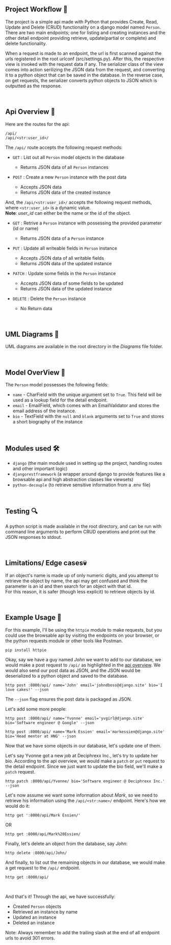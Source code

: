 ## Project Workflow 🔬

The project is a simple api made with Python that provides Create, Read, Update and Delete (CRUD) 
functionality on a django model named `Person`. There are two main endpoints; one for listing and 
creating instances and the other detail endpoint providing retrieve, update(partial or complete) 
and delete functionality.

When a request is made to an endpoint, the url is first scanned against the urls registered in the root urlconf 
(src/settings.py). After this, the respective view is invoked with the request data if any. The serializer class 
of the view comes into action serilizing the JSON data from the request, and converting it to a python object 
that can be saved in the database. In the reverse case, on get requests, the serializer converts python objects 
to JSON which is outputted as the response.

<br>

## Api Overview 🔬

Here are the routes for the api:
```
/api/
/api/<str:user_id>/
```

The `/api/` route accepts the following request methods:

- `GET` : List out all `Person` model objects in the database
	- Returns JSON data of all `Person` instances

- `POST` : Create a new `Person` instance with the post data
	- Accepts JSON data
	- Returns JSON data of the created instance


And, the `/api/<str:user_id>/` accepts the following request methods, 
where `<str:user_id>` is a dynamic value.  
**Note**: _user\_id_ can either be the name or the id of the object.

- `GET` : Retrive a `Person` instance with possessing the provided parameter (id or name)
	- Returns JSON data of a `Person` instance

- `PUT` : Update all writeable fields in `Person` instance 
	- Accepts JSON data of all writable fields
	- Returns JSON data of the updated instance

- `PATCH` : Update some fields in the `Person` instance
	- Accepts JSON data of some fields to be updated
	- Returns JSON data of the updated instance

- `DELETE` : Delete the `Person` instance
	- No Return data

<br>

## UML Diagrams 📄

UML diagrams are available in the root directory in the _Diagrams_ file folder.

<br>

## Model OverView 🔬

The `Person` model possesses the following fields:

- `name` - CharField with the unique argument set to `True`. This field will be used as a lookup field for the detail 
endpoint.  
- `email` - EmailField, which comes with an EmailValidator and stores the email address of the instance.  
- `bio` - TextField with the `null` and `blank` arguments set to `True` and stores a short biography of the instance

<br>

## Modules used 🛠 
- `django` (the main module used in setting up the project, handling routes and other important logic)
- `djangorestframework` (a wrapper around django to provide features like a browsable api and high abstraction classes like viewsets)
- `python-decouple` (to retrieve sensitive information from a .env file)

<br>

## Testing 🔍

A python script is made available in the root directory, and can be run with command line arguments to 
perform CRUD operations and print out the JSON responses to stdout.

<br>

## Limitations/ Edge cases💀
If an object's name is made up of only numeric digits, and you attempt to retrieve the object by name, 
the api may get confused and think the parameter is an id and then search for an object with that id.  
For this reason, it is safer (though less explicit) to retrieve objects by id.

<br>

## Example Usage 🚀

For this example, I'll be using the `httpie` module to make requests, but you could 
use the browsable api by visiting the endpoints on your browser, or the python requests module
or other tools like Postman.
```
pip install httpie
```

Okay, say we have a guy named _John_ we want to add to our database, we would make a post request
to `/api/` as highlighted in the [api overview](#api-overview-). We would also send our post data as JSON, 
and the JSON would be deserialized to a python object and saved to the database.
```
http post :8000/api/ name='John' email='johndboss@django.site' bio='I love cakes!' --json 
```
The `--json` flag ensures the post data is packaged as JSON.
  
Let's add some more people:
```
http post :8000/api/ name='Yvonne' email='yvgirl@django.site' bio='Software engineer @ Google' --json 
```
```
http post :8000/api/ name='Mark Essien' email='markessien@django.site' bio='Head mentor at HNG' --json 
```

Now that we have some objects in our database, let's update one of them.  
  
Let's say Yvonne got a new job at Deciphrexx Inc., let's try to update her bio. According to the api overview, 
we would make a `patch` or `put` request to the detail endpoint. Since we just want to update the bio field, 
we'll make a `patch` request.
```
http patch :8000/api/Yvonne/ bio='Software engineer @ Deciphrexx Inc.' --json
```
  
Let's now assume we want some information about _Mark_, so we need to retrieve his information 
using the `/api/<str:name>/` endpoint. Here's how we would do it: 
```
http get ':8000/api/Mark Essien/'
```
OR
```
http get :8000/api/Mark%20Essien/
```
Finally, let's delete an object from the database, say _John_:
```
http delete :8000/api/John/
```
And finally, to list out the remaining objects in our database, we would make a get request to the `/api/` 
endpoint.
```
http get :8000/api/
```

<br>

And that's it! Through the api, we have successfully:

- Created `Person` objects
- Retrieved an instance by name
- Updated an instance
- Deleted an instance

Note: Always remember to add the trailing slash at the end of all endpoint urls to avoid 301 errors.
